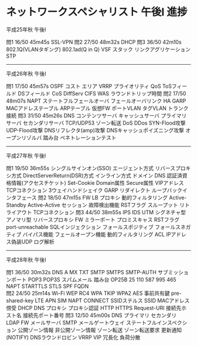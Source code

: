 # ネットワークスペシャリスト 午後Ⅰ 進捗

平成25年秋 午後Ⅰ

問1 16/50 45m45s SSL-VPN
問2 27/50 48m32s DHCP
問3 36/50 42m10s 802.1Q(VLANタギング) 802.1ad(Q in Q) VSF スタック リンクアグリケーション STP

---------------------------------
平成26年秋 午後Ⅰ

問1 17/50 45m57s OSPF コスト エリア VRRP プライオリティ QoS ToSフィールド DSフィールド CoS DiffServ CIFS WAS ラウンドトリップ時間
問2 17/50 48m07s NAPT ステートフルフェールオーバ フェールオーバリンク HA GARP MACアドレステーブル ARPテーブル 仮想FW ポートVLAN タグVLAN トランク接続 
問3 31/50 45m26s DNS コンテンツサーバ キャッシュサーバ プライマリサーバ セカンダリサーバ TCP/UDP53 ゾーン転送 DoS DDos SYN-Flood攻撃 UDP-Flood攻撃 DNSリフレクタ(amp)攻撃 DNSキャッシュポイズニング攻撃 オープンリゾルバ 踏み台 ペネトレーションテスト 

---------------------------------
平成27年秋 午後Ⅰ

問1 19/50 36m55s シングルサインオン(SSO) エージェント方式 リバースプロキシ方式 DirectServerReturn(DSR)方式 インライン方式 ドメイン DNS 認証済資格情報(アクセスチケット) Set-Cookie Domain属性 Secure属性 VIPアドレス TCPコネクション 3ウェイハンドシェイク GARP リダイレクト ループバックインタフェース 
問2 18/50 47m15s FW LB プロキシ 動的フィルタリング Active-Standby Active-Active セッション 故障検出機能 RSTフラグ スループット リトライアウト TCPコネクション
問3 44/50 38m55s IPS IDS UTM シグネチャ型 アノマリ型 リバースプロキシ FW ミラーポート プロミスキャス RSTフラグ port-unreachable SQLインジェクション フォールスポジティブ フォールスネガティブ バイパス機能 フェールオープン機能 動的フィルタリング ACL IPアドレス偽装UDP ログ解析

---------------------------------
平成28年秋 午後Ⅰ

問1 36/50 30m32s DNS A MX TXT SMTP SMTPS SMTP-AUTH サブミッションポート POP3 POP3S スパムメール 踏み台 OP25B 25 110 587 995 465 NAPT STARTTLS STLS SPF FQDN  
問2 24/50 25m14s Wi-Fi WEP RC4 WPA TKIP WPA2 AES 事前共有鍵 pre-shared-key LTE APN SIM NAPT CONNECT SSIDステルス SSID MACアドレス 傍受 DHCP DNS プロキシ プロキシ認証 HTTP HTTPS Request-URI 接続先ホスト名 接続先ポート番号
問3 12/50 45m00s DNS プライマリ セカンダリ LDAP FW メールサーバ SMTP メールゲートウェイ ステートフルインスペクション 公開ゾーン情報 非公開ゾーン情報 ゾーン転送 ゾーン転送要求 更新通知(NOTIFY) DNSラウンドロビン VRRP VIP 冗長化 負荷分散 
